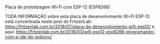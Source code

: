 Placa de prototipagem Wi-Fi com ESP-12 (ESP8266)

TODA INFORMAÇÃO sobre esta placa de desenvolvimento Wi-FI ESP-12 está concentrada neste post do FritzenLab:
https://fritzenlab.com.br/2018/07/placa-de-desenvolvimento-wifi-esp12/ e aqui: 
https://fritzenlab.com.br/2016/03/wifi-esp12-esp8266-programando-com-a-ide-do-arduino/

